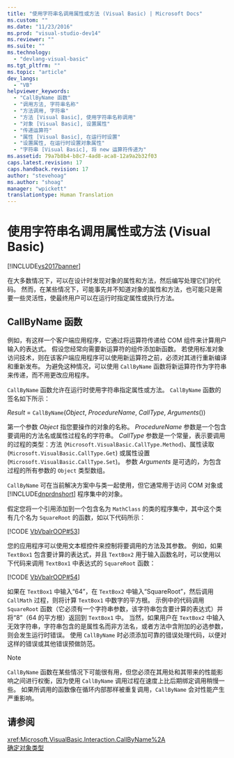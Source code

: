 ```yaml
---
title: "使用字符串名调用属性或方法 (Visual Basic) | Microsoft Docs"
ms.custom: ""
ms.date: "11/23/2016"
ms.prod: "visual-studio-dev14"
ms.reviewer: ""
ms.suite: ""
ms.technology: 
  - "devlang-visual-basic"
ms.tgt_pltfrm: ""
ms.topic: "article"
dev_langs: 
  - "VB"
helpviewer_keywords: 
  - "CallByName 函数"
  - "调用方法, 字符串名称"
  - "方法调用, 字符串"
  - "方法 [Visual Basic], 使用字符串名称调用"
  - "对象 [Visual Basic], 设置属性"
  - "传递运算符"
  - "属性 [Visual Basic], 在运行时设置"
  - "设置属性, 在运行时设置对象属性"
  - "字符串 [Visual Basic], 将 new 运算符传递为"
ms.assetid: 79a7b8b4-b8c7-4ad8-aca8-12a9a2b32f03
caps.latest.revision: 17
caps.handback.revision: 17
author: "stevehoag"
ms.author: "shoag"
manager: "wpickett"
translationtype: Human Translation
---
```

# 使用字符串名调用属性或方法 (Visual Basic)
[!INCLUDE[vs2017banner](../../../../csharp/includes/vs2017banner.md)]

在大多数情况下，可以在设计时发现对象的属性和方法，然后编写处理它们的代码。  然而，在某些情况下，可能事先并不知道对象的属性和方法，也可能只是需要一些灵活性，使最终用户可以在运行时指定属性或执行方法。  
  
## CallByName 函数  
 例如，有这样一个客户端应用程序，它通过将运算符传递给 COM 组件来计算用户输入的表达式。  假设您经常向需要新运算符的组件添加新函数。  若使用标准对象访问技术，则在该客户端应用程序可以使用新运算符之前，必须对其进行重新编译和重新发布。  为避免这种情况，可以使用 `CallByName` 函数将新运算符作为字符串来传递，而不用更改应用程序。  
  
 `CallByName` 函数允许在运行时使用字符串指定属性或方法。  `CallByName` 函数的签名如下所示：  
  
 *Result* \= `CallByName`\(*Object*, *ProcedureName*, *CallType*, *Arguments*\(\)\)  
  
 第一个参数 *Object* 指您要操作的对象的名称。  *ProcedureName* 参数是一个包含要调用的方法名或属性过程名的字符串。  *CallType* 参数是一个常量，表示要调用的过程的类型：方法 \(`Microsoft.VisualBasic.CallType.Method`\)、属性读取 \(`Microsoft.VisualBasic.CallType.Get`\) 或属性设置 \(`Microsoft.VisualBasic.CallType.Set`\)。  参数 *Arguments* 是可选的，为包含过程的所有参数的 `Object` 类型数组。  
  
 `CallByName` 可在当前解决方案中与类一起使用，但它通常用于访问 COM 对象或 [!INCLUDE[dnprdnshort](../../../../csharp/getting-started/includes/dnprdnshort_md.md)] 程序集中的对象。  
  
 假定您将一个引用添加到一个包含名为 `MathClass` 的类的程序集中，其中这个类有几个名为 `SquareRoot` 的函数，如以下代码所示：  
  
 [!CODE [VbVbalrOOP#53](../CodeSnippet/VS_Snippets_VBCSharp/VbVbalrOOP#53)]  
  
 您的应用程序可以使用文本框控件来控制将要调用的方法及其参数。  例如，如果 `TextBox1` 包含要计算的表达式，并且 `TextBox2` 用于输入函数名时，可以使用以下代码来调用 `TextBox1` 中表达式的 `SquareRoot` 函数：  
  
 [!CODE [VbVbalrOOP#54](../CodeSnippet/VS_Snippets_VBCSharp/VbVbalrOOP#54)]  
  
 如果在 `TextBox1` 中输入“64”，在 `TextBox2` 中输入“SquareRoot”，然后调用 `CallMath` 过程，则将计算 `TextBox1` 中数字的平方根。  示例中的代码调用 `SquareRoot` 函数（它必须有一个字符串参数，该字符串包含要计算的表达式）并将“8”（64 的平方根）返回到 `TextBox1` 中。  当然，如果用户在 `TextBox2` 中输入无效字符串，字符串包含的是属性名而非方法名，或者方法中含附加的必选参数，则会发生运行时错误。  使用 `CallByName` 时必须添加可靠的错误处理代码，以便对这样的错误或其他错误预做防范。  
  
> [!NOTE]
>  `CallByName` 函数在某些情况下可能很有用，但您必须在其用处和其带来的性能影响之间进行权衡，因为使用 `CallByName` 调用过程在速度上比后期绑定调用稍慢一些。  如果所调用的函数像在循环内部那样被重复调用，`CallByName` 会对性能产生严重影响。  
  
## 请参阅  
 <xref:Microsoft.VisualBasic.Interaction.CallByName%2A>   
 [确定对象类型](../../../../visual-basic/programming-guide/language-features/early-late-binding/determining-object-type.md)